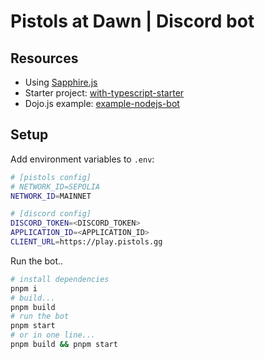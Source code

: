 # Pistols at Dawn | Discord bot

## Resources

* Using [Sapphire.js](https://www.sapphirejs.dev/docs/Guide/getting-started/getting-started-with-sapphire)
* Starter project: [with-typescript-starter](https://github.com/sapphiredev/examples/tree/main/examples/with-typescript-starter)
* Dojo.js example: [example-nodejs-bot](https://github.com/dojoengine/dojo.js/tree/cb208cab4d16a3066cd7320df709132385f5576a/examples/example-nodejs-bot)

## Setup

Add environment variables to `.env`:

```sh
# [pistols config]
# NETWORK_ID=SEPOLIA
NETWORK_ID=MAINNET

# [discord config]
DISCORD_TOKEN=<DISCORD_TOKEN>
APPLICATION_ID=<APPLICATION_ID>
CLIENT_URL=https://play.pistols.gg
```

Run the bot..

```sh
# install dependencies
pnpm i
# build...
pnpm build
# run the bot
pnpm start
# or in one line...
pnpm build && pnpm start
```
